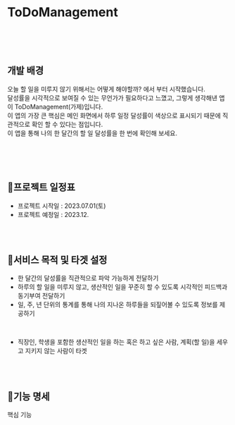 # ToDoManagement
<br/>
<br/>
<br/>

## 개발 배경
오늘 할 일을 미루지 않기 위해서는 어떻게 해야할까? 에서 부터 시작했습니다. <br/>
달성률을 시각적으로 보여질 수 있는 무언가가 필요하다고 느꼈고, 그렇게 생각해낸 앱이 ToDoManagement(가제)입니다. <br/>
이 앱의 가장 큰 핵심은 메인 화면에서 하루 일정 달성률이 색상으로 표시되기 때문에 직관적으로 확인 할 수 있다는 점입니다. <br/>
이 앱을 통해 나의 한 달간의 할 일 달성률을 한 번에 확인해 보세요. <br/>
<br/>
<br/>
<br/>
<br/>
## 📅프로젝트 일정표
- 프로젝트 시작일 : 2023.07.01(토)
- 프로젝트 예정일 : 2023.12.
<br/>
<br/>

## 👥서비스 목적 및 타겟 설정
- 한 달간의 달성률을 직관적으로 파악 가능하게 전달하기
- 하루의 할 일을 미루지 않고, 생산적인 일을 꾸준히 할 수 있도록 시각적인 피드백과 동기부여 전달하기
- 일, 주, 년 단위의 통계를 통해 나의 지나온 하루들을 되짚어볼 수 있도록 정보를 제공하기
<br/>


- 직장인, 학생을 포함한 생산적인 일을 하는 혹은 하고 싶은 사람, 계획(할 일)을 세우고 지키지 않는 사람이 타겟
<br/>
<br/>

## 📝기능 명세


핵심 기능





